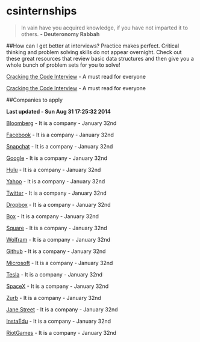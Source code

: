 csinternships
=============

> In vain have you acquired knowledge, if you have not imparted it to others. **- Deuteronomy Rabbah**


##How can I get better at interviews?
Practice makes perfect. Critical thinking and problem solving skills do not appear overnight. Check out these great resources that review basic data structures and then give you a whole bunch of problem sets for you to solve!

[Cracking the Code Interview](https://drive.google.com/file/d/0B6Y3-liwHuKGcmVFS1ZlSmV5ek0/edit?usp=sharing) - A must read for everyone 

[Cracking the Code Interview](https://drive.google.com/file/d/0B6Y3-liwHuKGcmVFS1ZlSmV5ek0/edit?usp=sharing) - A must read for everyone 

##Companies to apply

**Last updated - Sun Aug 31 17:25:32 2014**

[Bloomberg](http://www.bloomberg.com/) - It is a company - January 32nd

[Facebook](https://www.facebook.com/) - It is a company - January 32nd

[Snapchat](https://www.snapchat.com/) - It is a company - January 32nd

[Google](https://www.google.com/) - It is a company - January 32nd

[Hulu](http://www.hulu.com/) - It is a company - January 32nd

[Yahoo](http://www.yahoo.com/) - It is a company - January 32nd

[Twitter](https://twitter.com/) - It is a company - January 32nd

[Dropbox](https://www.dropbox.com/) - It is a company - January 32nd

[Box](https://www.box.com/) - It is a company - January 32nd

[Square](https://squareup.com/) - It is a company - January 32nd

[Wolfram](http://www.wolfram.com/) - It is a company - January 32nd

[Github](https://github.com/) - It is a company - January 32nd

[Microsoft](http://www.microsoft.com/) - It is a company - January 32nd

[Tesla](http://www.teslamotors.com/) - It is a company - January 32nd

[SpaceX](http://www.spacex.com/) - It is a company - January 32nd

[Zurb](http://zurb.com/) - It is a company - January 32nd

[Jane Street](https://www.janestreet.com/) - It is a company - January 32nd

[InstaEdu](https://instaedu.com/) - It is a company - January 32nd

[RiotGames](http://www.riotgames.com/) - It is a company - January 32nd


